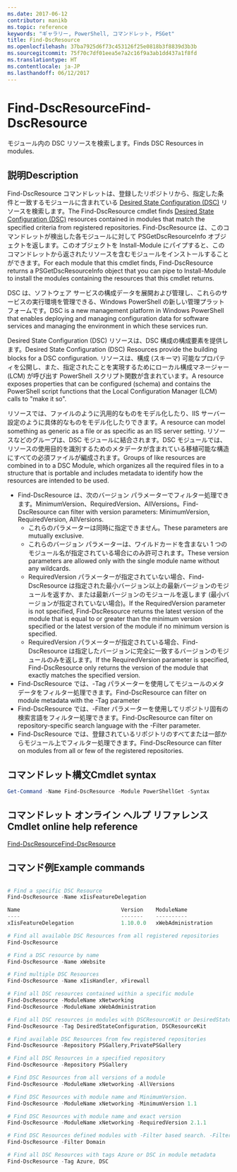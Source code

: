 ```yaml
---
ms.date: 2017-06-12
contributor: manikb
ms.topic: reference
keywords: "ギャラリー, PowerShell, コマンドレット, PSGet"
title: Find-DscResource
ms.openlocfilehash: 37ba7925d6f73c453126f25e0818b3f8839d3b3b
ms.sourcegitcommit: 75f70c7df01eea5e7a2c16f9a3ab1dd437a1f8fd
ms.translationtype: HT
ms.contentlocale: ja-JP
ms.lasthandoff: 06/12/2017
---
```

# <a name="find-dscresource"></a><span data-ttu-id="98d2a-103">Find-DscResource</span><span class="sxs-lookup"><span data-stu-id="98d2a-103">Find-DscResource</span></span>

<span data-ttu-id="98d2a-104">モジュール内の DSC リソースを検索します。</span><span class="sxs-lookup"><span data-stu-id="98d2a-104">Finds DSC Resources in modules.</span></span>

## <a name="description"></a><span data-ttu-id="98d2a-105">説明</span><span class="sxs-lookup"><span data-stu-id="98d2a-105">Description</span></span>

<span data-ttu-id="98d2a-106">Find-DscResource コマンドレットは、登録したリポジトリから、指定した条件と一致するモジュールに含まれている [Desired State Configuration (DSC)](https://msdn.microsoft.com/en-us/PowerShell/dsc/overview) リソースを検索します。</span><span class="sxs-lookup"><span data-stu-id="98d2a-106">The Find-DscResource cmdlet finds [Desired State Configuration (DSC)](https://msdn.microsoft.com/en-us/PowerShell/dsc/overview) resources contained in modules that match the specified criteria from registered repositories.</span></span>
<span data-ttu-id="98d2a-107">Find-DscResource は、このコマンドレットが検出した各モジュールに対して PSGetDscResourceInfo オブジェクトを返します。このオブジェクトを Install-Module にパイプすると、このコマンドレットから返されたリソースを含むモジュールをインストールすることができます。</span><span class="sxs-lookup"><span data-stu-id="98d2a-107">For each module that this cmdlet finds, Find-DscResource returns a PSGetDscResourceInfo object that you can pipe to Install-Module to install the modules containing the resources that this cmdlet returns.</span></span>

<span data-ttu-id="98d2a-108">DSC は、ソフトウェア サービスの構成データを展開および管理し、これらのサービスの実行環境を管理できる、Windows PowerShell の新しい管理プラットフォームです。</span><span class="sxs-lookup"><span data-stu-id="98d2a-108">DSC is a new management platform in Windows PowerShell that enables deploying and managing configuration data for software services and managing the environment in which these services run.</span></span>

<span data-ttu-id="98d2a-109">Desired State Configuration (DSC) リソースは、DSC 構成の構成要素を提供します。</span><span class="sxs-lookup"><span data-stu-id="98d2a-109">Desired State Configuration (DSC) Resources provide the building blocks for a DSC configuration.</span></span> <span data-ttu-id="98d2a-110">リソースは、構成 (スキーマ) 可能なプロパティを公開し、また、指定されたことを実現するためにローカル構成マネージャー (LCM) が呼び出す PowerShell スクリプト関数が含まれています。</span><span class="sxs-lookup"><span data-stu-id="98d2a-110">A resource exposes properties that can be configured (schema) and contains the PowerShell script functions that the Local Configuration Manager (LCM) calls to "make it so".</span></span>

<span data-ttu-id="98d2a-111">リソースでは、ファイルのように汎用的なものをモデル化したり、IIS サーバー設定のように具体的なものをモデル化したりできます。</span><span class="sxs-lookup"><span data-stu-id="98d2a-111">A resource can model something as generic as a file or as specific as an IIS server setting.</span></span> <span data-ttu-id="98d2a-112">リソースなどのグループは、DSC モジュールに結合されます。DSC モジュールでは、リソースの使用目的を識別するためのメタデータが含まれている移植可能な構造にすべての必須ファイルが編成されます。</span><span class="sxs-lookup"><span data-stu-id="98d2a-112">Groups of like resources are combined in to a DSC Module, which organizes all the required files in to a structure that is portable and includes metadata to identify how the resources are intended to be used.</span></span>

- <span data-ttu-id="98d2a-113">Find-DscResource は、次のバージョン パラメーターでフィルター処理できます。MinimumVersion、RequiredVersion、AllVersions。</span><span class="sxs-lookup"><span data-stu-id="98d2a-113">Find-DscResource can filter with version parameters: MinimumVersion, RequiredVersion, AllVersions.</span></span>
  - <span data-ttu-id="98d2a-114">これらのパラメーターは同時に指定できません。</span><span class="sxs-lookup"><span data-stu-id="98d2a-114">These parameters are mutually exclusive.</span></span>
  - <span data-ttu-id="98d2a-115">これらのバージョン パラメーターは、ワイルドカードを含まない 1 つのモジュール名が指定されている場合にのみ許可されます。</span><span class="sxs-lookup"><span data-stu-id="98d2a-115">These version parameters are allowed only with the single module name without any wildcards.</span></span>
  - <span data-ttu-id="98d2a-116">RequiredVersion パラメーターが指定されていない場合、Find-DscResource は指定された最小バージョン以上の最新バージョンのモジュールを返すか、または最新バージョンのモジュールを返します (最小バージョンが指定されていない場合)。</span><span class="sxs-lookup"><span data-stu-id="98d2a-116">If the RequiredVersion parameter is not specified, Find-DscResource returns the latest version of the module that is equal to or greater than the minimum version specified or the latest version of the module if no minimum version is specified.</span></span>
  - <span data-ttu-id="98d2a-117">RequiredVersion パラメーターが指定されている場合、Find-DscResource は指定したバージョンに完全に一致するバージョンのモジュールのみを返します。</span><span class="sxs-lookup"><span data-stu-id="98d2a-117">If the RequiredVersion parameter is specified, Find-DscResource only returns the version of the module that exactly matches the specified version.</span></span>
- <span data-ttu-id="98d2a-118">Find-DscResource では、-Tag パラメーターを使用してモジュールのメタデータをフィルター処理できます。</span><span class="sxs-lookup"><span data-stu-id="98d2a-118">Find-DscResource can filter on module metadata with the -Tag parameter</span></span>
- <span data-ttu-id="98d2a-119">Find-DscResource では、-Filter パラメーターを使用してリポジトリ固有の検索言語をフィルター処理できます。</span><span class="sxs-lookup"><span data-stu-id="98d2a-119">Find-DscResource can filter on repository-specific search language with the -Filter parameter.</span></span>
- <span data-ttu-id="98d2a-120">Find-DscResource では、登録されているリポジトリのすべてまたは一部からモジュール上でフィルター処理できます。</span><span class="sxs-lookup"><span data-stu-id="98d2a-120">Find-DscResource can filter on modules from all or few of the registered repositories.</span></span>

## <a name="cmdlet-syntax"></a><span data-ttu-id="98d2a-121">コマンドレット構文</span><span class="sxs-lookup"><span data-stu-id="98d2a-121">Cmdlet syntax</span></span>
```powershell
Get-Command -Name Find-DscResource -Module PowerShellGet -Syntax
```

## <a name="cmdlet-online-help-reference"></a><span data-ttu-id="98d2a-122">コマンドレット オンライン ヘルプ リファレンス</span><span class="sxs-lookup"><span data-stu-id="98d2a-122">Cmdlet online help reference</span></span>

[<span data-ttu-id="98d2a-123">Find-DscResource</span><span class="sxs-lookup"><span data-stu-id="98d2a-123">Find-DscResource</span></span>](http://go.microsoft.com/fwlink/?LinkId=517196)

## <a name="example-commands"></a><span data-ttu-id="98d2a-124">コマンド例</span><span class="sxs-lookup"><span data-stu-id="98d2a-124">Example commands</span></span>
```powershell

# Find a specific DSC Resource
Find-DscResource -Name xIisFeatureDelegation

Name                                Version    ModuleName                          Repository
----                                -------    ----------                          ----------
xIisFeatureDelegation               1.10.0.0   xWebAdministration                  PSGallery

# Find all available DSC Resources from all registered repositories
Find-DscResource

# Find a DSC resource by name
Find-DscResource -Name xWebsite

# Find multiple DSC Resources
Find-DscResource -Name xIisHandler, xFirewall

# Find all DSC resources contained within a specific module
Find-DscResource -ModuleName xNetworking
Find-DscResource -ModuleName xWebAdministration

# Find all DSC resources in modules with DSCResourceKit or DesiredStateConfiguration
Find-DscResource -Tag DesiredStateConfiguration, DSCResourceKit

# Find available DSC Resources from few registered repositories
Find-DscResource -Repository PSGallery,PrivatePSGallery

# Find all DSC Resources in a specified repository
Find-DscResource -Repository PSGallery

# Find DSC Resources from all versions of a module
Find-DscResource -ModuleName xNetworking -AllVersions

# Find DSC Resources with module name and MinimumVersion.
Find-DscResource -ModuleName xNetworking -MinimumVersion 1.1

# Find DSC Resources with module name and exact version
Find-DscResource -ModuleName xNetworking -RequiredVersion 2.1.1

# Find DSC Resources defined modules with -Filter based search. -Filter searches in description and module names
Find-DscResource -Filter Domain

# Find all DSC Resources with tags Azure or DSC in module metadata
Find-DscResource -Tag Azure, DSC

```


